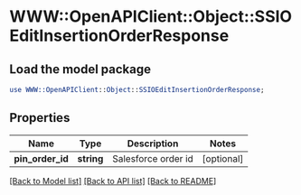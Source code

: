 # WWW::OpenAPIClient::Object::SSIOEditInsertionOrderResponse

## Load the model package
```perl
use WWW::OpenAPIClient::Object::SSIOEditInsertionOrderResponse;
```

## Properties
Name | Type | Description | Notes
------------ | ------------- | ------------- | -------------
**pin_order_id** | **string** | Salesforce order id | [optional] 

[[Back to Model list]](../README.md#documentation-for-models) [[Back to API list]](../README.md#documentation-for-api-endpoints) [[Back to README]](../README.md)


